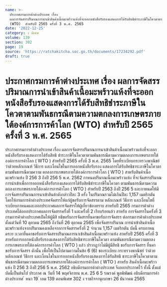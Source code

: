 ```yaml
---
name: >-
  ประกาศกรมการค้าต่างประเทศ เรื่อง
  ผลการจัดสรรปริมาณการนำเข้าสินค้าเนื้อมะพร้าวแห้งที่จะออกหนังสือรับรองแสดงการได้รับสิทธิชำระภาษีในโควตาตามพันธกรณีตามความตกลงการเกษตรภายใต้องค์การการค้าโลก
  (WTO)  สำหรับปี 2565 ครั้งที่ 3 พ.ศ. 2565
date: '2022-12-25'
category: ง พิเศษ
volume: 139
section: 302
page: 19
source: 'https://ratchakitcha.soc.go.th/documents/17234292.pdf'
draft: true
---
```


# ประกาศกรมการค้าต่างประเทศ เรื่อง ผลการจัดสรรปริมาณการนำเข้าสินค้าเนื้อมะพร้าวแห้งที่จะออกหนังสือรับรองแสดงการได้รับสิทธิชำระภาษีในโควตาตามพันธกรณีตามความตกลงการเกษตรภายใต้องค์การการค้าโลก (WTO)  สำหรับปี 2565 ครั้งที่ 3 พ.ศ. 2565

ประกาศกรมการค้าต่างประเทศ เรื่อง ผลการจัดสรรปริมาณการนาเข้าสินค้าเนื้อมะพร้าวแห้งที่จะออกหนังสือรับรองแสดงการได้รับสิทธิ ชำระภาษีในโควตาตามพันธกรณีตามความตกลงการเกษตรภายใต้องค์การการค้าโลก ( WTO ) สำหรับปี 2565 ครั้งที่ 3 พ.ศ. 2565 โดยที่ระเบียบกระทรวงพาณิชย์ ว่าด้วยหลักเกณฑ์ วิธีการ และเงื่อนไขในการออกหนังสือรับรอง แสดงการได้รับสิทธิชาระภาษีในโควตาตามพันธกรณีตามความ ตกลงการเกษตรภายใต้องค์การการค้าโลก ( WTO ) สาหรับสินค้าเนื้อมะพร้าวแห้ง ปี 256 3 ถึงปี 256 5 พ.ศ. 2562 กาหนดปริมาณเนื้อมะพร้าวแห้ง ที่จะจัดสรรปริมาณการนำเข้าเพื่อการออกหนังสือรับรองแสดงการได้รับสิทธิชำระภาษีในโควตา ตามพันธกรณีตามความตกลงการเกษตรภายใต้องค์การการค้าโลก ( WTO ) สำหรับปี 2563 ถึงปี 256 5 และกาหนดให้มีการจัดสรรปริมาณการนาเข้าสินค้าดังกล่าวปีละ 3 ครั้ง ในปริมาณรวมไม่เกินปีละ 1,157 เมตริกตัน โดยให้กรมการค้าต่างประเทศจัดสรรให้แก่ผู้ขอรับการจัดสรรตาม หลักเกณฑ์ วิธีการ และเงื่อนไขที่ระเบียบกาหนดและออกประกาศผลการจัดสรรให้ผู้เกี่ยวข้องทราบ สาหรับปี 2565 กรมการค้าต่างประเทศได้ออกประกาศผลการจัดสรรครั้งที่ 1 และครั้งที่ 2 เรียบร้อยแล้ว สาหรับ การจัดสรรในครั้งที่ 3 กรมการค้าต่างประเทศเปิดให้ผู้มีสิ ทธิขอรับการจัดสรรยื่นคาขอรับการจัดสรร ต่อกรมการค้าต่างประเทศตั้งแต่วันที่ 10 ตุลาคม 2565 ถึงวันที่ 26 ตุลาคม 2565 เพื่อจัดสรรปริมาณ การนำเข้าสินค้าเนื้อมะพร้าวแห้งจากปริมาณคงเหลือจากการจัดสรรครั้งที่ 2 จำนวน 1,157 เมตริกตัน บัดนี้ ครบกาหนดระย ะเวลายื่นคาขอรับการจัดสรรปริมาณการนาเข้าสินค้าเนื้อมะพร้าวแห้ง สาหรับปี 2565 ครั้งที่ 3 สาหรับการออกหนังสือรับรองแสดงการได้รับสิทธิชาระภาษีในโควตา ตามพันธกรณีตามความตกลงการเกษตรภายใต้องค์การการค้าโลก ( WTO ) แล้ว ปรากฏว่าไม่มีผู้มีสิทธิ ขอรับการจัดสรร ยื่นคาขอรับการจัดสรร ดังนั้น เพื่อให้เป็นไปตามความในข้อ 6 (6) ของระเบียบ กระทรวงพาณิชย์ ว่าด้วยหลักเกณฑ์ วิธีการ และเงื่อนไขในการออกหนังสือรับรองแสดงการได้รับสิทธิ ชาระภาษีในโควตาตามพันธกรณีตามความตกลงการเกษตรภายใต้องค์การการค้าโลก ( WTO ) สาหรับ สินค้ำเนื้อมะพร้าวแห้ง ปี 256 3 ถึงปี 256 5 พ.ศ. 2562 อธิบดีกรมการค้าต่างประเทศ จึงออกประกาศไว้ ทั้งนี้ ตั้งแต่บัดนี้เป็นต้นไป ประกาศ ณ วันที่ 14 พฤศจิกายน พ.ศ. 25 6 5 รณรงค์ พูลพิพัฒน์ อธิบดีกรมการค้าต่างประเทศ ้ หนา 19 ่ เลม 139 ตอนพิเศษ 302 ง ราชกิจจานุเบกษา 26 ธันวาคม 2565
